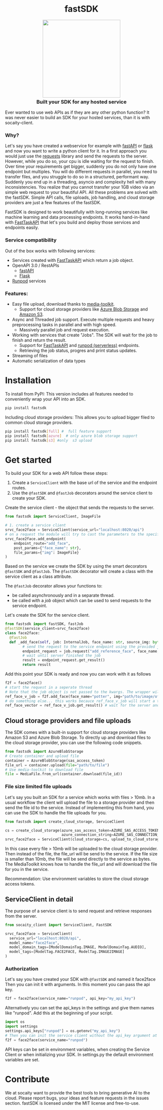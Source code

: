 
<h1 align="center" style="margin-top:-25px">fastSDK</h1>
<p align="center">
  <img align="center" src="docs/fastsdk_logo.png" height="256" />
</p>
<h3 align="center" style="margin-top:-10px">Built your SDK for any hosted service</h3>



Ever wanted to use web APIs as if they are any other python function?
It was never easier to build an SDK for your hosted services, than it is with socaity-client.

### Why?

Let's say you have created a webservice for example with [fastAPI](https://github.com/tiangolo/fastapi) or [flask](https://github.com/pallets/flask) and now you want to write a python client for it.
In a first approach you would just use the [requests](https://pypi.org/project/requests/) library and send the requests to the server. However, while you do so,
your cpu is idle waiting for the request to finish. Over time your requirements get bigger, suddenly you do not only have one endpoint but multiples.
You will do different requests in parallel, you need to transfer files, and you struggle to do so in a structured, performant way. 
Suddenly you end up in a threading, asyncio and complexity hell with many inconsistencies. You realize that you cannot transfer your 1GB video via an simple web request to your beautiful API.
All these problems are solved with the fastSDK.
Simple API calls, file uploads, job handling, and cloud storage providers are just a few features of the fastSDK.

FastSDK is designed to work beautifully with long-running services like machine learning and data processing endpoints.
It works hand-in-hand with [FastTaskAPI](https://github.com/SocAIty/FastTaskAPI) that let's you build and deploy those services and endpoints easily.

### Service compatibility

Out of the box works with following services:
- Services created with [FastTaskAPI](https://github.com/SocAIty/FastTaskAPI) which return a job object.
- OpenAPI 3.0 / RestAPIs
  - [fastAPI](https://github.com/tiangolo/fastapi)
  - [Flask](https://flask.palletsprojects.com/en/2.0.x/)
- [Runpod](https://github.com/runpod/runpod-python) services

### Features:
- Easy file upload, download thanks to [media-toolkit](https://github.com/SocAIty/media-toolkit). 
  - Support for cloud storage providers like  [Azure Blob Storage](https://azure.microsoft.com/de-de/products/storage/blobs/?msockid=015b54a7ada76c452812402bac8c6dde) and [Amazon S3](https://aws.amazon.com/es/s3/).
- Async and Threaded job support. Execute multiple requests and heavy preprocessing tasks in parallel and with high speed.
  - Massively parallel job and request execution.
- Working with services that create "Jobs". The SDK will wait for the job to finish and return the result.
  - Support for [FastTaskAPI](https://github.com/SocAIty/FastTaskAPI) and [runpod (serverless)](https://www.runpod.io/serverless-gpu) endpoints.
  - Retrieving the job status, progres and print status updates.
- Streaming of files 
- Automatic serialization of data types

# Installation

To install from PyPI:
This version includes all features needed to conveniently wrap your API into an SDK.
```bash
pip install fastsdk
```
Including cloud storage providers: This allows you to upload bigger filed to common cloud storage providers.
```bash
pip install fastsdk[full] #  full feature support
pip install fastsdk[azure]  # only azure blob storage support
pip install fastsdk[s3] #only  s3 upload
```


# Get started

To build your SDK for a web API follow these steps:
1. Create a ```ServiceClient``` with the base url of the service and the endpoint routes.
2. Use the ```@fastSDK``` and ```@fastJob``` decorators around the service client to create your SDK.

Create the service client - the object that sends the requests to the server.
```python
from fastsdk import ServiceClient, ImageFile

# 1. create a service client
srvc_face2face = ServiceClient(service_url="localhost:8020/api")
# on a request the module will try to cast the parameters to the specified types
srvc_face2face.add_endpoint(
    endpoint_route="add_face",
    post_params={"face_name": str},
    file_params={"img": ImageFile} 
)
```
Based on the service we create the SDK by using the smart decorators ```@fastSDK``` and ```@fastJob```.
The ```@fastSDK``` decorator will create a class with the service client as a class attribute.

The ```@fastJob``` decorator allows your functions to:
- be called asynchronously and in a separate thread.
- be called with a *job* object which can be used to send requests to the service endpoint.

Let's create the SDK for the service client.
````python
from fastsdk import fastSDK, fastJob
@fastSDK(service_client=srvc_face2face)
class face2face:
  @fastJob
  def _add_face(self, job: InternalJob, face_name: str, source_img: bytes, save: bool = True):
        # send the request to the service endpoint using the provided job object
        endpoint_request = job.request("add_reference_face", face_name, source_img, save)
        # wait until server finished the job
        result = endpoint_request.get_result() 
        return result
````
Add this point your SDK is ready and now you can work with it as follows
```python
f2f = face2face()
# start the request in a seperate thread
# Note that the job object is not passed to the kwargs. The wrapper will handle this for us.
ref_face_v_job = f2f.add_face(face_name="potter", img="path/to/image/of/harry")
# do something else... this works becauce ref_face_v_job will start a thread
ref_face_vector = ref_face_v_job.get_result() # wait for the server and thread to finish the job
```


## Cloud storage providers and file uploads

The SDK comes with a built-in support for cloud storage providers like Amazon S3 and Azure Blob Storage.
To directly up and download files to the cloud storage provider, you can use the following code snippets.
```python 
from fastsdk import AzureBlobStorage
# Create container and upload file
container = AzureBlobStorage(sas_access_token)
file_url = container.upload(file="path/to/file")
# Use media-toolkit to download file
file = MediaFile.from_url(container.download(file_id))
```


### File size limited file uploads
Let's say you built an SDK for a service which works with files > 10mb.
In a usual workflow the client will upload the file to a storage provider and then send the file id to the service.
Instead of implementing this from hand, you can use the SDK to handle the file uploads for you.

```python
from fastsdk import create_cloud_storage, ServiceClient

cs = create_cloud_storage(azure_sas_access_token=AZURE_SAS_ACCESS_TOKEN,
                          azure_connection_string=AZURE_SAS_CONNECTION_STRING)
srvc_face2face = ServiceClient(cloud_storage=cs, upload_to_cloud_storage_threshold_mb=10)
```
In this case every file > 10mb will be uploaded to the cloud storage provider. 
Then instead of the file, the file_url will be send to the service.
If the file size is smaller than 10mb, the file will be send directly to the service as bytes.
The MediaToolkit knows how to handle the file_url and will download the file for you in the service.

Recommendation: Use environment variables to store the cloud storage access tokens.

## ServiceClient in detail
The purpose of a service client is to send request and retrieve responses from the server.
  ```python
from socaity_client import ServiceClient, FastSDK

srvc_face2face = ServiceClient(
    service_url="localhost:8020/api",
    model_name="face2face",
    model_domain_tags=[ModelDomainTag.IMAGE, ModelDomainTag.AUDIO],
    model_tags=[ModelTag.FACE2FACE, ModelTag.IMAGE2IMAGE]
)

```

### Authorization
Let's say you have created your SDK with ```@fastSDK``` and named it face2face
Then you can init it with arguments. In this moment you can pass the api key.
```python
f2f = face2face(service_name="runpod", api_key="my_api_key")
```
Alternatively you can set the api_keys in the settings and give them names like "runpod".
Add this at the beginning of your script.

```python
import os
import settings
settings.api_keys["runpod"] = os.getenv("my_api_key")
# Then you can init the service client without the api_key argument at any place.
f2f = face2face(service_name="runpod")
```

API keys can be set in environment variables, when creating the Service Client or when initializing your SDK.
In settings.py the default environment variables are set.

# Contribute

We at socaity want to provide the best tools to bring generative AI to the cloud.
Please report bugs, your ideas and feature requests in the issues section.
fastSDK is licensed under the MIT license and free-to-use.

